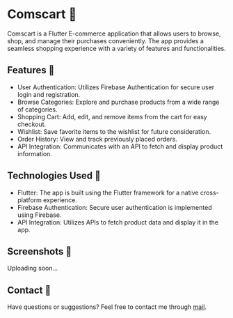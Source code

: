 # Comscart 🛒

Comscart is a Flutter E-commerce application that allows users to browse, shop, and manage their purchases conveniently. The app provides a seamless shopping experience with a variety of features and functionalities.

## Features 🌟

- User Authentication: Utilizes Firebase Authentication for secure user login and registration.
- Browse Categories: Explore and purchase products from a wide range of categories.
- Shopping Cart: Add, edit, and remove items from the cart for easy checkout.
- Wishlist: Save favorite items to the wishlist for future consideration.
- Order History: View and track previously placed orders.
- API Integration: Communicates with an API to fetch and display product information.

## Technologies Used 🚀

- Flutter: The app is built using the Flutter framework for a native cross-platform experience.
- Firebase Authentication: Secure user authentication is implemented using Firebase.
- API Integration: Utilizes APIs to fetch product data and display it in the app.

## Screenshots 📱

Uploading soon...

## Contact 📧

Have questions or suggestions? Feel free to contact me through [mail](Info.mhdshamil@gmail.com).
